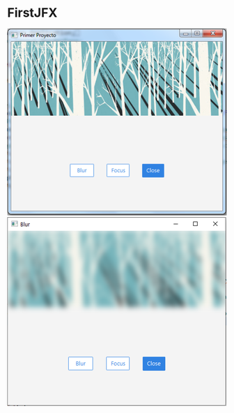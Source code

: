 # FirstJFX
![ImageProject](https://github.com/CarPSJavaUem19DaM/FirstJFX/blob/master/FirstFJX.PNG)
![](https://github.com/CarPSJavaUem19DaM/FirstJFX/blob/master/Blur.PNG)
